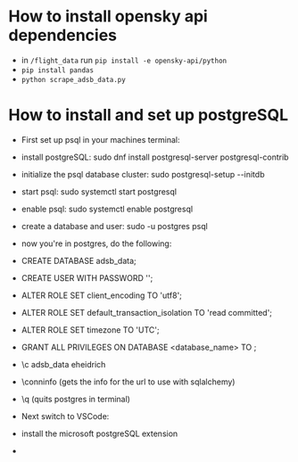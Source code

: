 # How to install opensky api dependencies

* in `/flight_data` run `pip install -e opensky-api/python`
* `pip install pandas`
* `python scrape_adsb_data.py`

# How to install and set up postgreSQL

* First set up psql in your machines terminal:
* install postgreSQL: sudo dnf install postgresql-server postgresql-contrib
* initialize the psql database cluster: sudo postgresql-setup --initdb
* start psql: sudo systemctl start postgresql
* enable psql: sudo systemctl enable postgresql
* create a database and user: sudo -u postgres psql

* now you're in postgres, do the following:
* CREATE DATABASE adsb_data;
* CREATE USER <username> WITH PASSWORD '<password>';
* ALTER ROLE <username> SET client_encoding TO 'utf8';
* ALTER ROLE <username> SET default_transaction_isolation TO 'read committed';
* ALTER ROLE <username> SET timezone TO 'UTC';
* GRANT ALL PRIVILEGES ON DATABASE <database_name> TO <username>;
* \c adsb_data eheidrich
* \conninfo (gets the info for the url to use with sqlalchemy)
* \q (quits postgres in terminal)

* Next switch to VSCode:
* install the microsoft postgreSQL extension
* 
